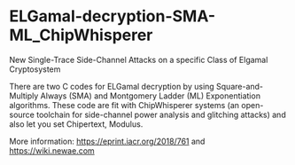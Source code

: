 # ELGamal-decryption-SMA-ML_ChipWhisperer
New Single-Trace Side-Channel Attacks on a specific Class of Elgamal Cryptosystem


There are two C codes for ELGamal decryption by using Square-and-Multiply Always (SMA) and Montgomery Ladder (ML) Exponentiation algorithms. These code are fit with ChipWhisperer systems (an open-source toolchain for side-channel power analysis and glitching attacks) and also let you set Chipertext, Modulus.

More information:
https://eprint.iacr.org/2018/761
  and  
https://wiki.newae.com
